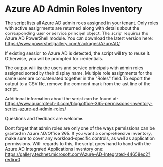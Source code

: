 # Azure AD Admin Roles Inventory

The script lists all Azure AD admin roles assigned in your tenant. Only roles with active assignments are returned, along with details about the corresponding user or service principal object. The script requires the Azure AD PowerShell module. You can download the latest version here: https://www.powershellgallery.com/packages/AzureAD/  

If existing session to Azure AD is detected, the script will try to reuse it. Otherwise, you will be prompted for credentials.
 
The output will list the users and service principals with admin roles assigned sorted by their display name. Multiple role assignments for the same user are concatenated together in the "Roles" field. To export the output to a CSV file, remove the comment mark from the last line of the script.
 
Additional information about the script can be found at: https://www.quadrotech-it.com/blog/office-365-permissions-inventory-series-azure-ad-admin-roles/
 
Questions and feedback are welcome.

Dont forget that admin roles are only one of the ways permissions can be granted in Azure AD/Office 365. If you want a comprehensive inventory, make sure to cover any workload-specific controls, as well as application permissions. With regards to this, the script goes hand to hand with the Azure AD Integrated Applications Inventory one: https://gallery.technet.microsoft.com/Azure-AD-Integrated-44658ec2?redir=0

